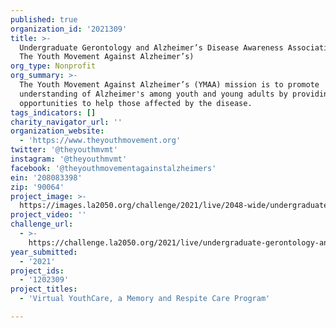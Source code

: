 ```yaml
---
published: true
organization_id: '2021309'
title: >-
  Undergraduate Gerontology and Alzheimer’s Disease Awareness Association (DBA
  The Youth Movement Against Alzheimer’s)
org_type: Nonprofit
org_summary: >-
  The Youth Movement Against Alzheimer’s (YMAA) mission is to promote
  understanding of Alzheimer's among youth and young adults by providing
  opportunities to help those affected by the disease.
tags_indicators: []
charity_navigator_url: ''
organization_website:
  - 'https://www.theyouthmovement.org'
twitter: '@theyouthmvmt'
instagram: '@theyouthmvmt'
facebook: '@theyouthmovementagainstalzheimers'
ein: '208083398'
zip: '90064'
project_image: >-
  https://images.la2050.org/challenge/2021/live/2048-wide/undergraduate-gerontology-and-alzheimers-disease-awareness-association-dba-the-youth-movement-against-alzheimers.jpg
project_video: ''
challenge_url:
  - >-
    https://challenge.la2050.org/2021/live/undergraduate-gerontology-and-alzheimers-disease-awareness-association-dba-the-youth-movement-against-alzheimers/
year_submitted:
  - '2021'
project_ids:
  - '1202309'
project_titles:
  - 'Virtual YouthCare, a Memory and Respite Care Program'

---
```


